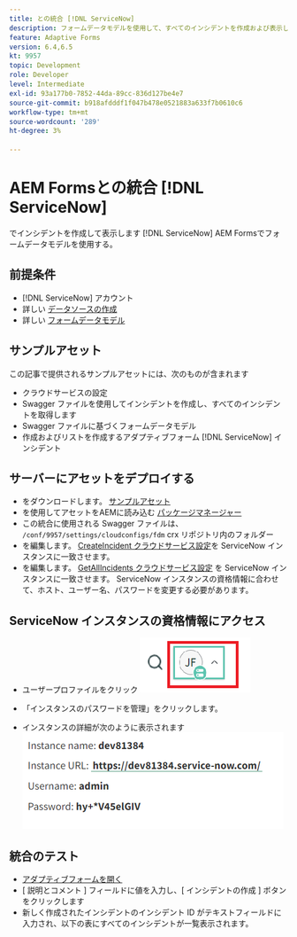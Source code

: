 ```yaml
---
title: との統合 [!DNL ServiceNow]
description: フォームデータモデルを使用して、すべてのインシデントを作成および表示します。
feature: Adaptive Forms
version: 6.4,6.5
kt: 9957
topic: Development
role: Developer
level: Intermediate
exl-id: 93a177b0-7852-44da-89cc-836d127be4e7
source-git-commit: b918afdddf1f047b478e0521883a633f7b0610c6
workflow-type: tm+mt
source-wordcount: '289'
ht-degree: 3%

---
```


# AEM Formsとの統合 [!DNL ServiceNow]

でインシデントを作成して表示します [!DNL ServiceNow] AEM Formsでフォームデータモデルを使用する。

## 前提条件

* [!DNL ServiceNow] アカウント
* 詳しい [データソースの作成](https://experienceleague.adobe.com/docs/experience-manager-learn/forms/ic-web-channel-tutorial/parttwo.html)
* 詳しい [フォームデータモデル](https://experienceleague.adobe.com/docs/experience-manager-65/forms/form-data-model/create-form-data-models.html)

## サンプルアセット

この記事で提供されるサンプルアセットには、次のものが含まれます

* クラウドサービスの設定
* Swagger ファイルを使用してインシデントを作成し、すべてのインシデントを取得します
* Swagger ファイルに基づくフォームデータモデル
* 作成およびリストを作成するアダプティブフォーム [!DNL ServiceNow] インシデント

## サーバーにアセットをデプロイする

* をダウンロードします。 [サンプルアセット](assets/service-now.zip)
* を使用してアセットをAEMに読み込む [パッケージマネージャー](http://localhost:4502/crx/packmgr/index.jsp)
* この統合に使用される Swagger ファイルは、 ```/conf/9957/settings/cloudconfigs/fdm``` crx リポジトリ内のフォルダー
* を編集します。 [CreateIncident クラウドサービス設定](http://localhost:4502/mnt/overlay/fd/fdm/gui/components/admin/fdmcloudservice/properties.html?item=%2Fconf%2F9957%2Fsettings%2Fcloudconfigs%2Ffdm%2Fcreateincident)を ServiceNow インスタンスに一致させます。
* を編集します。 [GetAllIncidents クラウドサービス設定](http://localhost:4502/mnt/overlay/fd/fdm/gui/components/admin/fdmcloudservice/properties.html?item=%2Fconf%2F9957%2Fsettings%2Fcloudconfigs%2Ffdm%2Fgetallincidents) を ServiceNow インスタンスに一致させます。 ServiceNow インスタンスの資格情報に合わせて、ホスト、ユーザー名、パスワードを変更する必要があります。

## ServiceNow インスタンスの資格情報にアクセス

* ユーザープロファイルをクリック
   ![ユーザープロファイルをクリック](assets/snow-1.png)

* 「インスタンスのパスワードを管理」をクリックします。
* インスタンスの詳細が次のように表示されます
   ![インスタンスの詳細](assets/snow-3.png)

## 統合のテスト

* [アダプティブフォームを開く](http://localhost:4502/content/dam/formsanddocuments/create-incident-in-service-now/jcr:content?wcmmode=disabled)
* [ 説明とコメント ] フィールドに値を入力し、[ インシデントの作成 ] ボタンをクリックします
* 新しく作成されたインシデントのインシデント ID がテキストフィールドに入力され、以下の表にすべてのインシデントが一覧表示されます。
